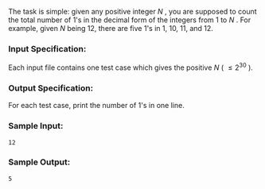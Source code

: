 <!-- Title
Counting Ones (30)
-->
The task is simple: given any positive integer $N$ , you are supposed to count
the total number of 1's in the decimal form of the integers from 1 to $N$ .
For example, given $N$ being 12, there are five 1's in 1, 10, 11, and 12.

### Input Specification:

Each input file contains one test case which gives the positive $N$ ( $\le
2^{30}$ ).

### Output Specification:

For each test case, print the number of 1's in one line.

### Sample Input:

    
    
    12

### Sample Output:

    
    
    5

